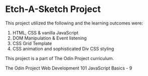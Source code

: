 # Etch-A-Sketch Project

This project utilized the following and the learning outcomes were:

1. HTML, CSS & vanilla JavaScript
2. DOM Manipulation & Event listening
3. CSS Grid Template
4. CSS animation and sophisticated Div CSS styling

This project is a part of The Odin Project curriculum.

The Odin Project
Web Development 101
JavaScript Basics - 9
